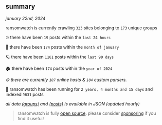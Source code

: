 
## summary
_january 22nd, 2024_

ransomwatch is currently crawling `323` sites belonging to `173` unique groups

⏲ there have been `19` posts within the `last 24 hours`

🦈 there have been `174` posts within the `month of january`

🪐 there have been `1101` posts within the `last 90 days`

🏚 there have been `174` posts within the `year of 2024`

_⚙️ there are currently `107` online hosts & `104` custom parsers._

🦕 ransomwatch has been running for `2 years, 4 months and 15 days` and indexed `9631` posts

_all data  [(groups)](http://ransomwhat.telemetry.ltd/groups) and [(posts)](http://ransomwhat.telemetry.ltd/posts) is available in JSON (updated hourly)_

> ransomwatch is fully [open source](https://github.com/joshhighet/ransomwatch#ransomwatch--). please consider [sponsoring](https://github.com/sponsors/joshhighet) if you find it useful!
